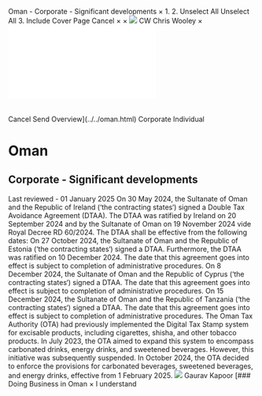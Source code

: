 Oman - Corporate - Significant developments
×
1.
2.
Unselect All
Unselect All
3.
Include Cover Page
Cancel
×
×
![](../../-/media/world-wide-tax-summaries/attachments/global---chris-wooley.ashx%3Frev=ac5e5f3223b34096b1afc2a6009c7320&revision=ac5e5f32-23b3-4096-b1af-c2a6009c7320&hash=859B7ADC84DC2CBEC9760E9E6EE7DE6D0A8BFCDF)
CW
Chris Wooley
×
![](significant-developments.html)
######
Cancel
Send
Overview](../../oman.html)
Corporate
Individual
# Oman
## Corporate - Significant developments
Last reviewed - 01 January 2025
On 30 May 2024, the Sultanate of Oman and the Republic of Ireland (‘the contracting states‘) signed a Double Tax Avoidance Agreement (DTAA). The DTAA was ratified by Ireland on 20 September 2024 and by the Sultanate of Oman on 19 November 2024 vide Royal Decree RD 60/2024. The DTAA shall be effective from the following dates:
On 27 October 2024, the Sultanate of Oman and the Republic of Estonia (‘the contracting states‘) signed a DTAA. Furthermore, the DTAA was ratified on 10 December 2024. The date that this agreement goes into effect is subject to completion of administrative procedures.
On 8 December 2024, the Sultanate of Oman and the Republic of Cyprus (‘the contracting states‘) signed a DTAA. The date that this agreement goes into effect is subject to completion of administrative procedures.
On 15 December 2024, the Sultanate of Oman and the Republic of Tanzania (‘the contracting states‘) signed a DTAA. The date that this agreement goes into effect is subject to completion of administrative procedures.
The Oman Tax Authority (OTA) had previously implemented the Digital Tax Stamp system for excisable products, including cigarettes, shisha, and other tobacco products. In July 2023, the OTA aimed to expand this system to encompass carbonated drinks, energy drinks, and sweetened beverages. However, this initiative was subsequently suspended. In October 2024, the OTA decided to enforce the provisions for carbonated beverages, sweetened beverages, and energy drinks, effective from 1 February 2025.
![](../../-/media/world-wide-tax-summaries/omangaurav-kapoorphoto20190219193641jpg20210825105304874.ashx%3Frev=5704bbddad104bc8badabbff80724451&revision=5704bbdd-ad10-4bc8-bada-bbff80724451&hash=B1AE4ED453558962E52E0C98C230DEC6661E3CDC)
Gaurav Kapoor
[### Doing Business in Oman
×
I understand